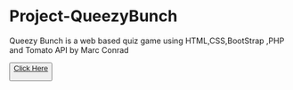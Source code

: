 # Project-QueezyBunch
 Queezy Bunch is a web based quiz game using HTML,CSS,BootStrap ,PHP and Tomato API by Marc Conrad

<a href = "https://www.figma.com/embed?embed_host=share&url=https%3A%2F%2Fwww.figma.com%2Fproto%2FGo1DuSSfqsTfPREeEyBVqE%2FMy-quiz-game-(Copy)%3Fpage-id%3D0%253A1%26node-id%3D15-23%26starting-point-node-id%3D15%253A23%26scaling%3Dscale-down%26mode%3Ddesign%26t%3DSLccB3iyR2QUOylW-1"><button>Click Here</a>
